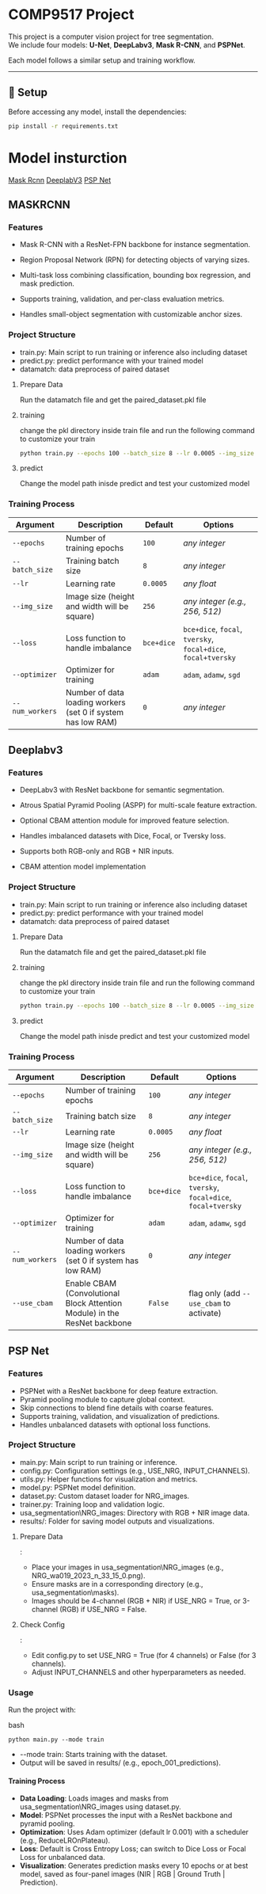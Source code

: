 # COMP9517 Project

This project is a computer vision project for tree segmentation.  
We include four models: **U-Net**, **DeepLabv3**, **Mask R-CNN**, and **PSPNet**.  

Each model follows a similar setup and training workflow.

---

## 🔧 Setup

Before accessing any model, install the dependencies:

```bash
pip install -r requirements.txt
```

# Model insturction 
[Mask Rcnn](##MASK-RCNN)
[DeeplabV3](##Deeplabv3)
[PSP Net](##PSP-Net)
## MASKRCNN
### Features

- Mask R-CNN with a ResNet-FPN backbone for instance segmentation.

- Region Proposal Network (RPN) for detecting objects of varying sizes.

- Multi-task loss combining classification, bounding box regression, and mask prediction.

- Supports training, validation, and per-class evaluation metrics.

- Handles small-object segmentation with customizable anchor sizes.


### Project Structure

- train.py: Main script to run training or inference also including dataset
- predict.py: predict performance with your trained model
- datamatch: data preprocess of paired dataset

1. Prepare Data
   
   Run the datamatch file and get the paired_dataset.pkl file

2. training
   
   change the pkl directory inside train file and run the following command to customize your train
   
   ```bash
   python train.py --epochs 100 --batch_size 8 --lr 0.0005 --img_size 256 --loss focal+dice --optimizer adam 
   ```
   

3. predict

   Change the model path inisde predict and test your customized model
   

### Training Process

| Argument        | Description                                                               | Default    | Options                                                       |
| --------------- | ------------------------------------------------------------------------- | ---------- | ------------------------------------------------------------- |
| `--epochs`      | Number of training epochs                                                 | `100`      | *any integer*                                                 |
| `--batch_size`  | Training batch size                                                       | `8`        | *any integer*                                                 |
| `--lr`          | Learning rate                                                             | `0.0005`   | *any float*                                                   |
| `--img_size`    | Image size (height and width will be square)                              | `256`      | *any integer (e.g., 256, 512)*                                |
| `--loss`        | Loss function to handle imbalance                                         | `bce+dice` | `bce+dice`, `focal`, `tversky`, `focal+dice`, `focal+tversky` |
| `--optimizer`   | Optimizer for training                                                    | `adam`     | `adam`, `adamw`, `sgd`                                        |
| `--num_workers` | Number of data loading workers (set 0 if system has low RAM)              | `0`        | *any integer*                                                 |               |


## Deeplabv3
### Features

- DeepLabv3 with ResNet backbone for semantic segmentation.

- Atrous Spatial Pyramid Pooling (ASPP) for multi-scale feature extraction.

- Optional CBAM attention module for improved feature selection.

- Handles imbalanced datasets with Dice, Focal, or Tversky loss.

- Supports both RGB-only and RGB + NIR inputs.

- CBAM attention model implementation


### Project Structure

- train.py: Main script to run training or inference also including dataset
- predict.py: predict performance with your trained model
- datamatch: data preprocess of paired dataset

1. Prepare Data
   
   Run the datamatch file and get the paired_dataset.pkl file

2. training
   
   change the pkl directory inside train file and run the following command to customize your train
   
   ```bash
   python train.py --epochs 100 --batch_size 8 --lr 0.0005 --img_size 256 --loss focal+dice --optimizer adam --use_cbam
   ```



3. predict

   Change the model path inisde predict and test your customized model
   

### Training Process

| Argument        | Description                                                               | Default    | Options                                                       |
| --------------- | ------------------------------------------------------------------------- | ---------- | ------------------------------------------------------------- |
| `--epochs`      | Number of training epochs                                                 | `100`      | *any integer*                                                 |
| `--batch_size`  | Training batch size                                                       | `8`        | *any integer*                                                 |
| `--lr`          | Learning rate                                                             | `0.0005`   | *any float*                                                   |
| `--img_size`    | Image size (height and width will be square)                              | `256`      | *any integer (e.g., 256, 512)*                                |
| `--loss`        | Loss function to handle imbalance                                         | `bce+dice` | `bce+dice`, `focal`, `tversky`, `focal+dice`, `focal+tversky` |
| `--optimizer`   | Optimizer for training                                                    | `adam`     | `adam`, `adamw`, `sgd`                                        |
| `--num_workers` | Number of data loading workers (set 0 if system has low RAM)              | `0`        | *any integer*                                                 |
| `--use_cbam`    | Enable CBAM (Convolutional Block Attention Module) in the ResNet backbone | `False`    | flag only (add `--use_cbam` to activate)                      |

## PSP Net
### Features

- PSPNet with a ResNet backbone for deep feature extraction.
- Pyramid pooling module to capture global context.
- Skip connections to blend fine details with coarse features.
- Supports training, validation, and visualization of predictions.
- Handles unbalanced datasets with optional loss functions.


### Project Structure

- main.py: Main script to run training or inference.
- config.py: Configuration settings (e.g., USE_NRG, INPUT_CHANNELS).
- utils.py: Helper functions for visualization and metrics.
- model.py: PSPNet model definition.
- dataset.py: Custom dataset loader for NRG_images.
- trainer.py: Training loop and validation logic.
- usa_segmentation\NRG_images: Directory with RGB + NIR image data.
- results/: Folder for saving model outputs and visualizations.

1. Prepare Data

   :

   - Place your images in usa_segmentation\NRG_images (e.g., NRG_wa019_2023_n_33_15_0.png).
   - Ensure masks are in a corresponding directory (e.g., usa_segmentation\masks).
   - Images should be 4-channel (RGB + NIR) if USE_NRG = True, or 3-channel (RGB) if USE_NRG = False.

2. Check Config

   :

   - Edit config.py to set USE_NRG = True (for 4 channels) or False (for 3 channels).
   - Adjust INPUT_CHANNELS and other hyperparameters as needed.

### Usage

Run the project with:

bash

```
python main.py --mode train
```

- --mode train: Starts training with the dataset.
- Output will be saved in results/ (e.g., epoch_001_predictions).

#### Training Process

- **Data Loading**: Loads images and masks from usa_segmentation\NRG_images using dataset.py.
- **Model**: PSPNet processes the input with a ResNet backbone and pyramid pooling.
- **Optimization**: Uses Adam optimizer (default lr 0.001) with a scheduler (e.g., ReduceLROnPlateau).
- **Loss**: Default is Cross Entropy Loss; can switch to Dice Loss or Focal Loss for unbalanced data.
- **Visualization**: Generates prediction masks every 10 epochs or at best model, saved as four-panel images (NIR | RGB | Ground Truth | Prediction).



